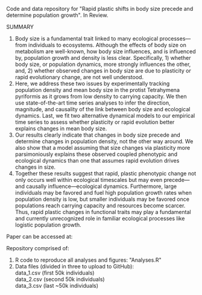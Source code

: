 Code and data repository for "Rapid plastic shifts in body size precede and determine population growth". In Review.

SUMMARY
1. Body size is a fundamental trait linked to many ecological processes—from individuals to ecosystems. Although the effects of body size on metabolism are well-known, how body size influences, and is influenced by, population growth and density is less clear. Specifically, 1) whether body size, or population dynamics, more strongly influences the other, and, 2) whether observed changes in body size are due to plasticity or rapid evolutionary change, are not well understood. 
2. Here, we address these two issues by experimentally tracking population density and mean body size in the protist Tetrahymena pyriformis as it grows from low density to carrying capacity. We then use state-of-the-art time series analyses to infer the direction, magnitude, and causality of the link between body size and ecological dynamics. Last, we fit two alternative dynamical models to our empirical time series to assess whether plasticity or rapid evolution better explains changes in mean body size. 
3. Our results clearly indicate that changes in body size precede and determine changes in population density, not the other way around. We also show that a model assuming that size changes via plasticity more parsimoniously explains these observed coupled phenotypic and ecological dynamics than one that assumes rapid evolution drives changes in size. 
4. Together these results suggest that rapid, plastic phenotypic change not only occurs well within ecological timescales but may even precede—and causally influence—ecological dynamics. Furthermore, large individuals may be favored and fuel high population growth rates when population density is low, but smaller individuals may be favored once populations reach carrying capacity and resources become scarcer. Thus, rapid plastic changes in functional traits may play a fundamental and currently unrecognized role in familiar ecological processes like logistic population growth.


Paper can be accessed at: 

Repository comprised of: 
  1) R code to reproduce all analyses and figures: "Analyses.R" 
  2) Data files (divided in three to upload to GitHub):\
        data_1.csv (first 50k individuals)\
        data_2.csv  (second 50k individuals)\
        data_3.csv  (last ~50k individuals)

